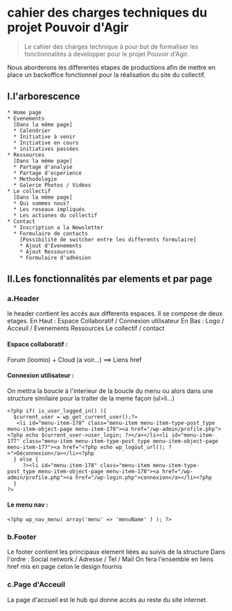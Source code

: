 # cahier des charges techniques du projet Pouvoir d'Agir #

> Le cahier des charges technique à pour but de formaliser les fonctionnalités à developper pour le projet Pouvoir d'Agir.

Nous aborderons les differentes etapes de productions afin de mettre en place un backoffice fonctionnel pour la réalisation du site du collectif.

## I.l'arborescence ##

    * Home page
    * Evenements
      [Dans la même page]
      * Calendrier
      * Initiative à venir
      * Initiative en cours
      * initiatives passées
    * Ressources
      [Dans la même page]
      * Partage d'analyse
      * Partage d'ecperience
      * Methodologie
      * Galerie Photos / Vidéos
    * Le collectif
      [Dans la même page]
      * Qui sommes nous?
      * Les reseaux impliqués
      * Les actiones du collectif
    * Contact
      * Inscription a la Newsletter
      * Formulaire de contacts
        [Possibilité de switcher entre les differents formulaire]
        * Ajout d'Evenements
        * Ajout Ressources
        * Formulaire d'adhésion

## II.Les fonctionnalités par elements et par page ##

### a.Header ###

le header contient les accés aux differents espaces. Il se compose de deux etages.
En Haut : Espace Collaboratif / Connexion utilisateur
En Bas : Logo / Acceuil / Evenements Ressources Le collectif / contact

#### Espace collaboratif : ####
Forum (loomio) + Cloud (a voir...) ==> Liens href

#### Connexion utilisateur : ####

On mettra la boucle à l'interieur de la boucle du menu ou alors dans une structure similaire pour la traiter de la meme façon (ul>li...)

    <?php if( is_user_logged_in() ){
      $current_user = wp_get_current_user();?>
       <li id="menu-item-178" class="menu-item menu-item-type-post_type menu-item-object-page menu-item-178"><a href="/wp-admin/profile.php"><?php echo $current_user->user_login; ?></a></li><li id="menu-item-177" class="menu-item menu-item-type-post_type menu-item-object-page menu-item-177"><a href="<?php echo wp_logout_url(); ?>">Déconnexion</a></li><?php
      } else {
         ?><li id="menu-item-178" class="menu-item menu-item-type-post_type menu-item-object-page menu-item-178"><a href="/wp-admin/profile.php"><a href="/wp-login.php">connexion</a></li><?php
      }
    ?>

#### Le menu nav : ####

    <?php wp_nav_menu( array('menu' => 'menuName' ) ); ?>

### b.Footer ###

Le footer contient les principaux element liées au suivis de la structure
Dans l'ordre : Social network / Adresse / Tel / Mail
On fera l'ensemble en liens href mis en page celon le design fournis

###  c.Page d'Acceuil ###

La page d'accueil est le hub qui donne accés au reste du site internet.
